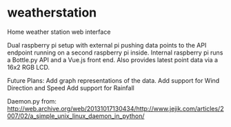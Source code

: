 # weatherstation
Home weather station web interface

Dual raspberry pi setup with external pi pushing data points to the API endpoint running on a second raspberry pi inside.
Internal raspberry pi runs a Bottle.py API and a Vue.js front end. Also provides latest point data via a 16x2 RGB LCD.

Future Plans:
Add graph representations of the data.
Add support for Wind Direction and Speed
Add support for Rainfall

Daemon.py from: http://web.archive.org/web/20131017130434/http://www.jejik.com/articles/2007/02/a_simple_unix_linux_daemon_in_python/
